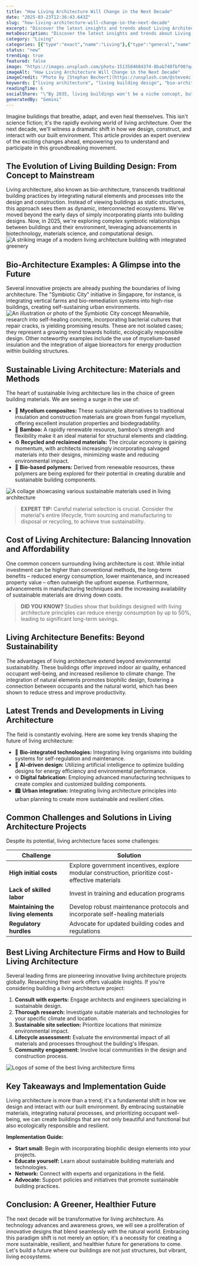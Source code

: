 ```yaml
---
title: "How Living Architecture Will Change in the Next Decade"
date: "2025-03-23T12:36:43.643Z"
slug: "how-living-architecture-will-change-in-the-next-decade"
excerpt: "Discover the latest insights and trends about Living Architecture. This comprehensive guide covers everything you need to know about Living Architecture in 2025."
metaDescription: "Discover the latest insights and trends about Living Architecture. This comprehensive guide covers everything you need to know about Living Architecture in..."
category: "Living"
categories: [{"type":"exact","name":"Living"},{"type":"general","name":"Sustainable Design"},{"type":"medium","name":"Biomimicry"},{"type":"specific","name":"Mycelium Composites"},{"type":"niche","name":"Fungal Network Optimization"}]
status: "new"
trending: true
featured: false
image: "https://images.unsplash.com/photo-1513584684374-8bab748fbf90?q=85&w=1200&fit=max&fm=webp&auto=compress"
imageAlt: "How Living Architecture Will Change in the Next Decade"
imageCredit: "Photo by [Stephan Bechert](https://unsplash.com/@steve4c) on Unsplash"
keywords: ["living architecture", "living building design", "bio-architecture examples", "sustainable living architecture", "green building materials living architecture", "cost of living architecture", "living architecture benefits", "living architecture projects", "best living architecture firms", "how to build living architecture"]
readingTime: 6
socialShare: "\"By 2035, living buildings won't be a niche concept, but a standard.  The future of architecture is intertwined with the health of our planet – and it's breathtaking.\""
generatedBy: "Gemini"
---
```




Imagine buildings that breathe, adapt, and even heal themselves.  This isn't science fiction; it's the rapidly evolving world of living architecture.  Over the next decade, we'll witness a dramatic shift in how we design, construct, and interact with our built environment. This article provides an expert overview of the exciting changes ahead, empowering you to understand and participate in this groundbreaking movement.

## The Evolution of Living Building Design: From Concept to Mainstream

Living architecture, also known as bio-architecture, transcends traditional building practices by integrating natural elements and processes into the design and construction.  Instead of viewing buildings as static structures, this approach sees them as dynamic, interconnected ecosystems.  We've moved beyond the early days of simply incorporating plants into building designs. Now, in 2025, we're exploring complex symbiotic relationships between buildings and their environment, leveraging advancements in biotechnology, materials science, and computational design. ![A striking image of a modern living architecture building with integrated greenery](https://images.unsplash.com/photo-1513584684374-8bab748fbf90?q=85&w=1200&fit=max&fm=webp&auto=compress)

## Bio-Architecture Examples: A Glimpse into the Future

Several innovative projects are already pushing the boundaries of living architecture.  The "Symbiotic City" initiative in Singapore, for instance, is integrating vertical farms and bio-remediation systems into high-rise buildings, creating self-sustaining urban environments. ![An illustration or photo of the Symbiotic City concept](https://images.unsplash.com/photo-1515829509543-aee7ca29c01d?q=85&w=1200&fit=max&fm=webp&auto=compress)  Meanwhile, research into self-healing concrete, incorporating bacterial cultures that repair cracks, is yielding promising results.  These are not isolated cases; they represent a growing trend towards holistic, ecologically responsible design.  Other noteworthy examples include the use of mycelium-based insulation and the integration of algae bioreactors for energy production within building structures.

## Sustainable Living Architecture: Materials and Methods

The heart of sustainable living architecture lies in the choice of green building materials.  We are seeing a surge in the use of:

* 🌱 **Mycelium composites:**  These sustainable alternatives to traditional insulation and construction materials are grown from fungal mycelium, offering excellent insulation properties and biodegradability.
* 🌾 **Bamboo:**  A rapidly renewable resource, bamboo's strength and flexibility make it an ideal material for structural elements and cladding.
* ♻️ **Recycled and reclaimed materials:**  The circular economy is gaining momentum, with architects increasingly incorporating salvaged materials into their designs, minimizing waste and reducing environmental impact.
* 🌿 **Bio-based polymers:**  Derived from renewable resources, these polymers are being explored for their potential in creating durable and sustainable building components.

![A collage showcasing various sustainable materials used in living architecture](https://images.unsplash.com/photo-1515507109346-f5a9f21ae419?q=85&w=1200&fit=max&fm=webp&auto=compress)

> **EXPERT TIP:**  Careful material selection is crucial. Consider the material's entire lifecycle, from sourcing and manufacturing to disposal or recycling, to achieve true sustainability.

## Cost of Living Architecture: Balancing Innovation and Affordability

One common concern surrounding living architecture is cost.  While initial investment can be higher than conventional methods, the long-term benefits – reduced energy consumption, lower maintenance, and increased property value – often outweigh the upfront expense.  Furthermore, advancements in manufacturing techniques and the increasing availability of sustainable materials are driving down costs.

> **DID YOU KNOW?**  Studies show that buildings designed with living architecture principles can reduce energy consumption by up to 50%, leading to significant long-term savings.

## Living Architecture Benefits: Beyond Sustainability

The advantages of living architecture extend beyond environmental sustainability.  These buildings offer improved indoor air quality, enhanced occupant well-being, and increased resilience to climate change.  The integration of natural elements promotes biophilic design, fostering a connection between occupants and the natural world, which has been shown to reduce stress and improve productivity.

## Latest Trends and Developments in Living Architecture

The field is constantly evolving.  Here are some key trends shaping the future of living architecture:

* 🧬 **Bio-integrated technologies:**  Integrating living organisms into building systems for self-regulation and maintenance.
* 🤖 **AI-driven design:**  Utilizing artificial intelligence to optimize building designs for energy efficiency and environmental performance.
* 🌐 **Digital fabrication:**  Employing advanced manufacturing techniques to create complex and customized building components.
* 🏙️ **Urban integration:**  Integrating living architecture principles into urban planning to create more sustainable and resilient cities.

## Common Challenges and Solutions in Living Architecture Projects

Despite its potential, living architecture faces some challenges:

| Challenge                       | Solution                                                                   |
|-----------------------------------|-------------------------------------------------------------------------------|
| **High initial costs**           | Explore government incentives, explore modular construction, prioritize cost-effective materials |
| **Lack of skilled labor**        | Invest in training and education programs                                     |
| **Maintaining the living elements** | Develop robust maintenance protocols and incorporate self-healing materials      |
| **Regulatory hurdles**           | Advocate for updated building codes and regulations                            |

## Best Living Architecture Firms and How to Build Living Architecture

Several leading firms are pioneering innovative living architecture projects globally. Researching their work offers valuable insights.  If you're considering building a living architecture project:

1. **Consult with experts:** Engage architects and engineers specializing in sustainable design.
2. **Thorough research:** Investigate suitable materials and technologies for your specific climate and location.
3. **Sustainable site selection:** Prioritize locations that minimize environmental impact.
4. **Lifecycle assessment:**  Evaluate the environmental impact of all materials and processes throughout the building's lifespan.
5. **Community engagement:**  Involve local communities in the design and construction process.

![Logos of some of the best living architecture firms](https://images.unsplash.com/photo-1502005229762-cf1b2da7c5d6?q=85&w=1200&fit=max&fm=webp&auto=compress)

## Key Takeaways and Implementation Guide

Living architecture is more than a trend; it's a fundamental shift in how we design and interact with our built environment.  By embracing sustainable materials, integrating natural processes, and prioritizing occupant well-being, we can create buildings that are not only beautiful and functional but also ecologically responsible and resilient.

**Implementation Guide:**

* **Start small:** Begin with incorporating biophilic design elements into your projects.
* **Educate yourself:** Learn about sustainable building materials and technologies.
* **Network:** Connect with experts and organizations in the field.
* **Advocate:** Support policies and initiatives that promote sustainable building practices.

## Conclusion: A Greener, Healthier Future

The next decade will be transformative for living architecture.  As technology advances and awareness grows, we will see a proliferation of innovative designs that blend seamlessly with the natural world.  Embracing this paradigm shift is not merely an option; it's a necessity for creating a more sustainable, resilient, and healthier future for generations to come.  Let's build a future where our buildings are not just structures, but vibrant, living ecosystems.

